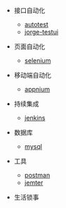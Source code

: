 
* 接口自动化
	* [autotest](autotest/autotest)
	* [jorge-testui](autotest/jorge-testui)

* 页面自动化
	* [selenium](uitest/selenium)

* 移动端自动化
	* [appnium](apptest/appnium)
* 持续集成
	* [jenkins](citest/jenkins)

* 数据库
	* [mysql](database/mysql)

* 工具
	* [postman](tools/postman)
	* [jemter](tools/temter)

* 生活锁事 


